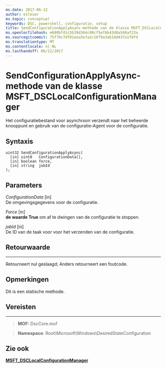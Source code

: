 ```yaml
---
ms.date: 2017-06-12
author: eslesar
ms.topic: conceptual
keywords: DSC, powershell, configuratie, setup
title: SendConfigurationApplyAsync-methode van de klasse MSFT_DSCLocalConfigurationManager
ms.openlocfilehash: e680bfd1c5b39d364c90cf5ef6b43d0a568af23a
ms.sourcegitcommit: 75f70c7df01eea5e7a2c16f9a3ab1dd437a1f8fd
ms.translationtype: MT
ms.contentlocale: nl-NL
ms.lasthandoff: 06/12/2017
---
```

# <a name="sendconfigurationapplyasync-method-of-the-msftdsclocalconfigurationmanager-class"></a>SendConfigurationApplyAsync-methode van de klasse MSFT_DSCLocalConfigurationManager

Het configuratiebestand voor asynchroon verzendt naar het beheerde knooppunt en gebruik van de configuratie-Agent voor de configuratie.

<a name="syntax"></a>Syntaxis
------

```mof
uint32 SendConfigurationApplyAsync(
  [in] uint8   ConfigurationData[],
  [in] boolean force,
  [in] string  jobId
);
```

<a name="parameters"></a>Parameters
----------

*ConfigurationData* \[in\]  
De omgevingsgegevens voor de configuratie.

*Force* \[in\]  
**de waarde True** om af te dwingen van de configuratie te stoppen.

*jobId* \[in\]  
De ID van de taak voor voor het verzenden van de configuratie.

## <a name="return-value"></a>Retourwaarde
------------

Retourneert nul geslaagd; Anders retourneert een foutcode.

## <a name="remarks"></a>Opmerkingen

Dit is een statische methode.

## <a name="requirements"></a>Vereisten
------------
>**MOF:** DscCore.mof

>**Namespace**: Root\Microsoft\Windows\DesiredStateConfiguration


## <a name="see-also"></a>Zie ook


[**MSFT_DSCLocalConfigurationManager**](msft-dsclocalconfigurationmanager.md)


 

 



